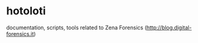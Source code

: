 hotoloti
========

documentation, scripts, tools related to Zena Forensics (http://blog.digital-forensics.it)
